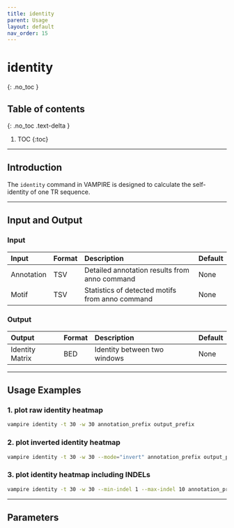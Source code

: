 ```yaml
---
title: identity
parent: Usage
layout: default
nav_order: 15
---
```


# **identity**
{: .no_toc }

## Table of contents
{: .no_toc .text-delta }

1. TOC
{:toc}

---

## **Introduction**

The `identity` command in VAMPIRE is designed to calculate the self-identity of one TR sequence.

---

## **Input and Output**

### **Input**

| Input         | Format              | Description                                              | Default |
|:------------- |:------------------- |:---------------------------------------------------------|:--------|
| Annotation    | TSV                 | Detailed annotation results from anno command            | None    |
| Motif         | TSV                 | Statistics of detected motifs from anno command          | None    |

### **Output**

| Output             | Format | Description                                    | Default |
|:------------------ |:------ |:---------------------------------------------- |:--------|
| Identity Matrix    | BED    | Identity between two windows                   | None    |

---

## **Usage Examples**

### **1. plot raw identity heatmap**
```bash
vampire identity -t 30 -w 30 annotation_prefix output_prefix
```

### **2. plot inverted identity heatmap**
```bash
vampire identity -t 30 -w 30 --mode="invert" annotation_prefix output_prefix
```

### **3. plot identity heatmap including INDELs**
```bash
vampire identity -t 30 -w 30 --min-indel 1 --max-indel 10 annotation_prefix output_prefix
```

---

## **Parameters**


